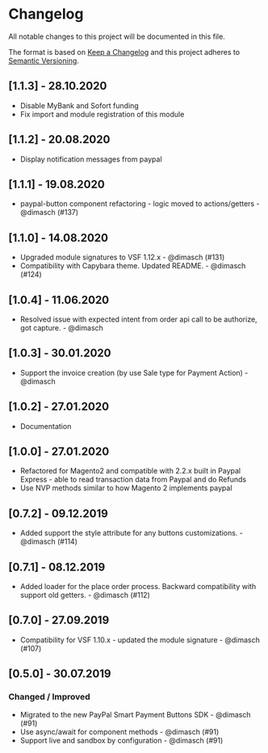 # Changelog

All notable changes to this project will be documented in this file.

The format is based on [Keep a Changelog](https://keepachangelog.com/en/1.0.0/)
and this project adheres to [Semantic Versioning](https://semver.org/spec/v2.0.0.html).


## [1.1.3] - 28.10.2020

- Disable MyBank and Sofort funding
- Fix import and module registration of this module

## [1.1.2] - 20.08.2020

- Display notification messages from paypal

## [1.1.1] - 19.08.2020

- paypal-button component refactoring - logic moved to actions/getters - @dimasch (#137)

## [1.1.0] - 14.08.2020

- Upgraded module signatures to VSF 1.12.x - @dimasch (#131)
- Compatibility with Capybara theme. Updated README. - @dimasch (#124)

## [1.0.4] - 11.06.2020

- Resolved issue with expected intent from order api call to be authorize, got capture. - @dimasch

## [1.0.3] - 30.01.2020

- Support the invoice creation (by use Sale type for Payment Action) - @dimasch

## [1.0.2] - 27.01.2020

- Documentation

## [1.0.0] - 27.01.2020

- Refactored for Magento2 and compatible with 2.2.x built in Paypal Express - able to read transaction data from Paypal and do Refunds
- Use NVP methods similar to how Magento 2 implements paypal

## [0.7.2] - 09.12.2019
- Added support the style attribute for any buttons customizations. - @dimasch (#114)

## [0.7.1] - 08.12.2019
- Added loader for the place order process. Backward compatibility with support old getters. - @dimasch (#112)

## [0.7.0] - 27.09.2019
- Compatibility for VSF 1.10.x - updated the module signature - @dimasch (#107)

## [0.5.0] - 30.07.2019

### Changed / Improved

- Migrated to the new PayPal Smart Payment Buttons SDK  - @dimasch (#91)
- Use async/await for component methods - @dimasch (#91)
- Support live and sandbox by configuration - @dimasch (#91)
